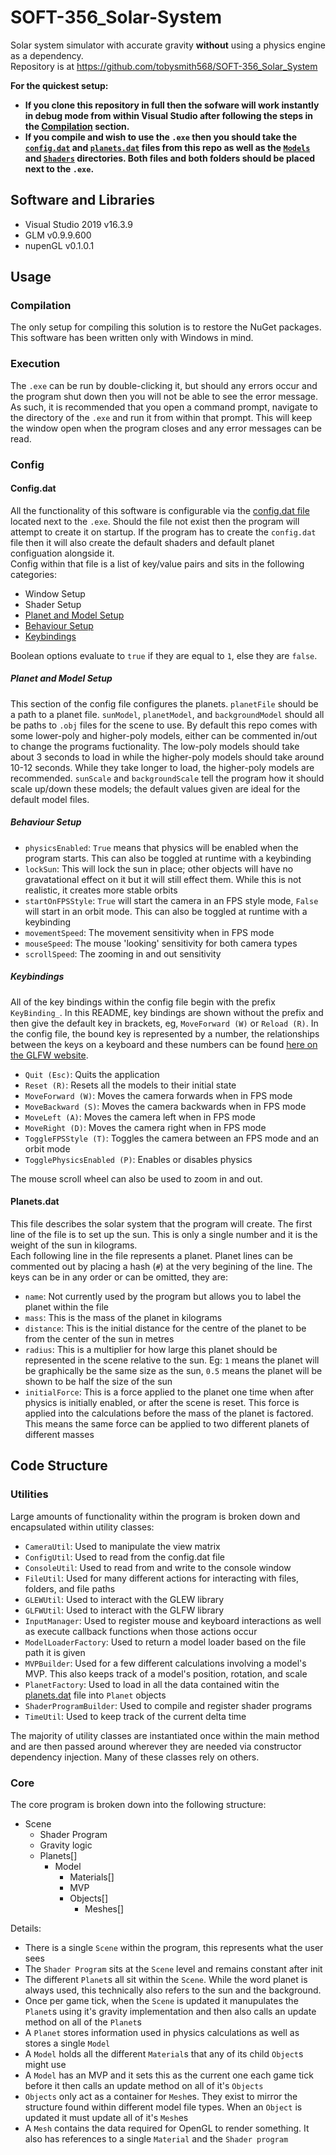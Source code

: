 # SOFT-356_Solar-System

Solar system simulator with accurate gravity **without** using a physics engine as a dependency.  
Repository is at https://github.com/tobysmith568/SOFT-356_Solar_System

**For the quickest setup:**  
 - **If you clone this repository in full then the sofware will work instantly in debug mode from within Visual Studio after following the steps in the [Compilation](#compilation) section.**
 - **If you compile and wish to use the `.exe` then you should take the [`config.dat`](Solar%20System/config.dat) and [`planets.dat`](Solar%20System/planets.dat) files from this repo as well as the [`Models`](Solar%20System/Models) and [`Shaders`](Solar%20System/Shaders) directories. Both files and both folders should be placed next to the `.exe`.**

## Software and Libraries
- Visual Studio 2019 v16.3.9
- GLM v0.9.9.600
- nupenGL v0.1.0.1

## Usage

### Compilation

The only setup for compiling this solution is to restore the NuGet packages. This software has been written only with Windows in mind.

### Execution

The `.exe` can be run by double-clicking it, but should any errors occur and the program shut down then you will not be able to see the error message. As such, it is recommended that you open a command prompt, navigate to the directory of the `.exe` and run it from within that prompt. This will keep the window open when the program closes and any error messages can be read.

### Config

#### Config.dat

All the functionality of this software is configurable via the [config.dat file](Solar%20System/config.dat) located next to the `.exe`. Should the file not exist then the program will attempt to create it on startup. If the program has to create the `config.dat` file then it will also create the default shaders and default planet configuation alongside it.  
Config within that file is a list of key/value pairs and sits in the following categories:
- Window Setup
- Shader Setup
- [Planet and Model Setup](#planet-and-model-setup)
- [Behaviour Setup](#behaviour-setup)
- [Keybindings](#keybindings)

Boolean options evaluate to `true` if they are equal to `1`, else they are `false`.

##### Planet and Model Setup

This section of the config file configures the planets. `planetFile` should be a path to a planet file. `sunModel`, `planetModel`, and `backgroundModel` should all be paths to `.obj` files for the scene to use. By default this repo comes with some lower-poly and higher-poly models, either can be commented in/out to change the programs fuctionality. The low-poly models should take about 3 seconds to load in while the higher-poly models should take around 10-12 seconds. While they take longer to load, the higher-poly models are recommended. `sunScale` and `backgroundScale` tell the program how it should scale up/down these models; the default values given are ideal for the default model files.

##### Behaviour Setup

 - `physicsEnabled`: `True` means that physics will be enabled when the program starts. This can also be toggled at runtime with a keybinding
 - `lockSun`: This will lock the sun in place; other objects will have no gravatational effect on it but it will still effect them. While this is not realistic, it creates more stable orbits
 - `startOnFPSStyle`: `True` will start the camera in an FPS style mode, `False` will start in an orbit mode. This can also be toggled at runtime with a keybinding
 - `movementSpeed`: The movement sensitivity when in FPS mode
 - `mouseSpeed`: The mouse 'looking' sensitivity for both camera types
 - `scrollSpeed`: The zooming in and out sensitivity

##### Keybindings

All of the key bindings within the config file begin with the prefix `KeyBinding_`. In this README, key bindings are shown without the prefix and then give the default key in brackets, eg, `MoveForward (W)` or `Reload (R)`. In the config file, the bound key is represented by a number, the relationships between the keys on a keyboard and these numbers can be found [here on the GLFW website](https://www.glfw.org/docs/latest/group__keys.html).

 - `Quit (Esc)`: Quits the application
 - `Reset (R)`: Resets all the models to their initial state
 - `MoveForward (W)`: Moves the camera forwards when in FPS mode
 - `MoveBackward (S)`: Moves the camera backwards when in FPS mode
 - `MoveLeft (A)`: Moves the camera left when in FPS mode
 - `MoveRight (D)`: Moves the camera right when in FPS mode
 - `ToggleFPSStyle (T)`: Toggles the camera between an FPS mode and an orbit mode 
 - `TogglePhysicsEnabled (P)`: Enables or disables physics

The mouse scroll wheel can also be used to zoom in and out.

#### Planets.dat

This file describes the solar system that the program will create. The first line of the file is to set up the sun. This is only a single number and it is the weight of the sun in kilograms.  
Each following line in the file represents a planet. Planet lines can be commented out by placing a hash (`#`) at the very begining of the line. The keys can be in any order or can be omitted, they are:

 - `name`: Not currently used by the program but allows you to label the planet within the file
 - `mass`: This is the mass of the planet in kilograms
 - `distance`: This is the initial distance for the centre of the planet to be from the center of the sun in metres
 - `radius`: This is a multiplier for how large this planet should be represented in the scene relative to the sun. Eg: `1` means the planet will be graphically be the same size as the sun, `0.5` means the planet will be shown to be half the size of the sun
 - `initialForce`: This is a force applied to the planet one time when after physics is initially enabled, or after the scene is reset. This force is applied into the calculations before the mass of the planet is factored. This means the same force can be applied to two different planets of different masses

## Code Structure

### Utilities

Large amounts of functionality within the program is broken down and encapsulated within utility classes:
- `CameraUtil`: Used to manipulate the view matrix
- `ConfigUtil`: Used to read from the config.dat file
- `ConsoleUtil`: Used to read from and write to the console window
- `FileUtil`: Used for many different actions for interacting with files, folders, and file paths
- `GLEWUtil`: Used to interact with the GLEW library
- `GLFWUtil`: Used to interact with the GLFW library
- `InputManager`: Used to register mouse and keyboard interactions as well as execute callback functions when those actions occur
- `ModelLoaderFactory`: Used to return a model loader based on the file path it is given
- `MVPBuilder`: Used for a few different calculations involving a model's MVP. This also keeps track of a model's position, rotation, and scale
- `PlanetFactory`: Used to load in all the data contained witin the [planets.dat](Solar%20System/planets.dat) file into `Planet` objects
- `ShaderProgramBuilder`: Used to compile and register shader programs
- `TimeUtil`: Used to keep track of the current delta time

The majority of utility classes are instantiated once within the main method and are then passed around wherever they are needed via constructor dependency injection. Many of these classes rely on others.

### Core

The core program is broken down into the following structure:

 - Scene
	  - Shader Program
   - Gravity logic
   - Planets[]
	    - Model
		     - Materials[]
		     - MVP
		     - Objects[]
			      - Meshes[]

Details:

- There is a single `Scene` within the program, this represents what the user sees
- The `Shader Program` sits at the `Scene` level and remains constant after init
- The different `Planet`s all sit within the `Scene`. While the word planet is always used, this technically also refers to the sun and the background.
- Once per game tick, when the `Scene` is updated it manupulates the `Planet`s using it's gravity implementation and then also calls an update method on all of the `Planet`s
- A `Planet` stores information used in physics calculations as well as stores a single `Model`
- A `Model` holds all the different `Material`s that any of its child `Object`s might use
- A `Model` has an MVP and it sets this as the current one each game tick before it then calls an update method on all of it's `Objects`
- `Objects` only act as a container for `Mesh`es. They exist to mirror the structure found within different model file types. When an `Object` is updated it must update all of it's `Mesh`es
- A `Mesh` contains the data required for OpenGL to render something. It also has references to a single `Material` and the `Shader program`
